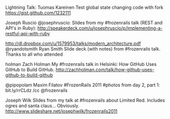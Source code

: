 Lightning Talk: Tuomas Kareinen 
Test global state changing code with fork
https://gist.github.com/1232111

Joseph Ruscio 
@josephruscio: Slides from my #frozenrails talk (REST and API's in Ruby): http://speakerdeck.com/u/josephruscio/p/implementing-a-restful-api-with-ruby

http://dl.dropbox.com/u/1579953/talks/modern_architecture.pdf
@ryandotsmith Ryan Smith 
Slide deck (with notes) from #frozenrails talk. Thanks to all who attended


holman Zach Holman 
My #frozenrails talk in Helsinki: How GitHub Uses GitHub to Build GitHub. 
http://zachholman.com/talk/how-github-uses-github-to-build-github



@pipopolam
Maxim Filatov
#FrozenRails 2011 #photos from day 2, part 1: bit.ly/rrCLdz /cc @frozenrails


Joseph Wilk
Slides from my talk at #frozenrails about Limited Red. Includes ogres and santa claus... Obviously.
http://www.slideshare.net/josephwilk/frozenrails2011





